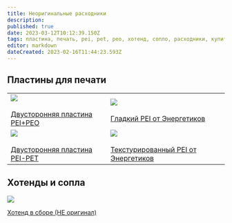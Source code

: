 ```yaml
---
title: Неоригинальные расходники
description: 
published: true
date: 2023-03-12T10:12:39.150Z
tags: пластина, печать, pei, pet, peo, хотенд, сопло, расходники, купить
editor: markdown
dateCreated: 2023-02-16T11:44:23.593Z
---
```


## Пластины для печати

|     |     |
| --- | --- |
| ![](https://ae04.alicdn.com/kf/Sb7e26e1a13be492fa0ec41e7412b8d7eL.jpg_640x640.jpg)<br><br>[Двусторонняя пластина PEI+PEO](https://aliexpress.com/item/1005005193378909.html) | ![](https://ae04.alicdn.com/kf/S0526488774144782acb33a628ad2a66bk.png)<br><br>[Гладкий PEI от Энергетиков](https://aliexpress.ru/item/1005004894932973.html) |
| ![](https://ae04.alicdn.com/kf/Se3c0c52060b7433ba5156785c4539e40E.jpg_640x640.jpg)<br><br>[Двусторонняя пластина PEI-PET](https://aliexpress.com/item/1005005193474620.html) | ![](https://ae04.alicdn.com/kf/S90399b690c044c2cbae194468da51599i.png)<br><br>[Текстурированный PEI от Энергетиков](https://aliexpress.ru/item/1005004625586588.html) |

## Хотенды и сопла

![](https://ae04.alicdn.com/kf/Sb8a39016e7e745d795c804d0179022ccF.jpg)

[Хотенд в сборе (НЕ оригинал)](https://aliexpress.ru/item/1005005241699060.html)